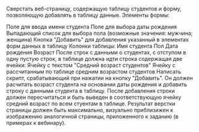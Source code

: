 Сверстать веб-страницу, содержащую таблицу студентов и форму, позволяющую добавлять в таблицу данные.
Элементы формы:

Поле для ввода имени студента
Поле для выбора даты рождения
Выпадающий список для выбора пола (возможные значения: мужчина; женщина)
Кнопка "Добавить" для добавления указанный в элементах форм данных в таблицу
Колонки таблицы:
Имя студента
Пол
Дата рождения
Возраст
После строк с данными о студентах, с отступом в одну пустую строк, в таблице должна идти строка содержащая две ячейки:
Ячейку с текстом "Средний возраст студентов"
Ячейку с рассчитанным по таблице средним возрастом студентов
Написать скрипт, срабатывающий при нажатии на кнопку "Добавить".
Он должен расчитать возраст студента на основании даты рождения и добавить строку с данными студента в таблицу.
После добавления строки должен пересчитаться и быть выведен в соответствующую ячейку средний возраст по всем стуентам в таблице.
Результат верстки страницы должен быть максимально, визуально приблизижен к изображению аналогичной страницы, приложенного к заданию (в примерах к вебинару).
